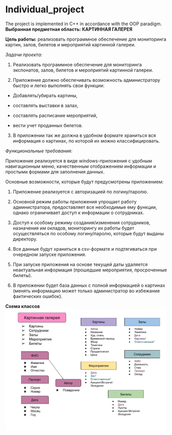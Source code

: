 # Individual_project
The project is implemented in C++ in accordance with the OOP paradigm.
**Выбранная предметная область: КАРТИННАЯ ГАЛЕРЕЯ**

**Цель работы:** реализовать программное обеспечение для мониторинга картин, залов, билетов и мероприятий картинной галереи. 

*Задачи проекта:* 

1. Реализовать программное обеспечение для мониторинга экспонатов, залов, билетов и мероприятий картинной галереи. 

2. Приложение должно обеспечивать возможность администратору быстро и легко выполнять свои функции: 

- Добавлять/убирать картины, 

- составлять выставки в залах, 

- составлять расписание мероприятий, 

- вести учет проданных билетов. 

3. В приложении так же должна в удобном формате храниться вся информация о картинах, по которой их можно классифицировать. 

*Функциональные требования:* 

Приложение реализуется в виде windows-приложения с удобным навигационным меню, качественным отображением информации и простыми формами для заполнения данных. 

Основные возможности, которые будут предусмотрены приложением: 

1. Приложение реализуется с авторизацией по логину/паролю. 

2. Основной режим работы приложения упрощает работу администратора, предоставляет все необходимые ему функции, однако ограничивает доступ к информации о сотрудниках. 

3. Доступ к особому режиму создания/изменения сотрудников, назначения им окладов, мониторингу их работы будет осуществляться по особому логину/паролю, которые будут выданы директору. 

4. Все данные будут храниться в csv-формате и подтягиваться при очередном запуске приложения. 

5. При запуске приложения на основе текущей даты удаляется неактуальная информация (прошедшие мероприятия, просроченные билеты). 

6. В приложении будет база данных с полной информацией о картинах (менять информацию может только администратор во избежание фактических ошибок). 

**Схема классов**
![alt text](source/Scheme.jpg)


